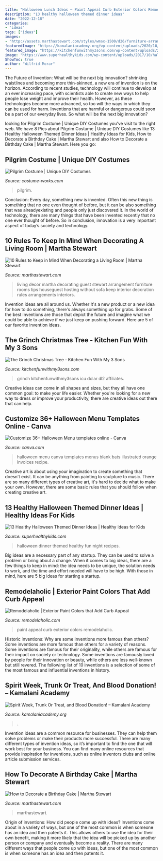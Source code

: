 ```yaml
---
title: "Halloween Lunch Ideas ~ Paint Appeal Curb Exterior Colors Remodelaholic"
description: "13 healthy halloween themed dinner ideas"
date: "2022-12-18"
categories:
- "ideas"
tags: ["ideas"]
images:
- "http://assets.marthastewart.com/styles/wmax-1500/d26/furniture-arrangement-0916/furniture-arrangement-0916.jpeg?itok=4YYOCSya"
featuredImage: "https://kamalaniacademy.org/wp-content/uploads/2020/10/Copy-of-halloween-flyer-halloween-happy-halloween-1-683x1024.jpg"
featured_image: "https://kitchenfunwithmy3sons.com/wp-content/uploads/2016/11/The-Grinch-Christmas-Tree-1.jpg"
image: "https://www.superhealthykids.com/wp-content/uploads/2017/10/halloween-themed-dinner-ideas.jpg"
ShowToc: true
author: "Wilfrid Morar"
---
```



The Future of Invention: What will be the next big innovation?
shrinking waistlines and becoming more thin-skinned, a new era of invention is on the horizon. According to recent studies, technology will continue to develop at an ever increasing pace, with scientists able to create new ways to help people lose weight and improve their health. 
However, as these technologies become more advanced, so too will the ways in which they can be used for harm. Inventions that are harmful or dangerous could soon be a part of our everyday lives. So what will be the next big innovation?

	

		
looking for Pilgrim Costume | Unique DIY Costumes you've visit to the right web. We have 8 Pics about Pilgrim Costume | Unique DIY Costumes like 13 Healthy Halloween Themed Dinner Ideas | Healthy Ideas for Kids, How to Decorate a Birthday Cake | Martha Stewart and also How to Decorate a Birthday Cake | Martha Stewart. Here you go:
		
    
## Pilgrim Costume | Unique DIY Costumes

<img loading=lazy src="https://photos.costume-works.com/full/pilgrim.jpg" onerror="this.onerror=null;this.src='https://tse3.mm.bing.net/th?id=OIP.NDIIPznvU9aF5eOCh-c_GQHaL5&amp;pid=15.1';" alt="Pilgrim Costume | Unique DIY Costumes">

_Source: costume-works.com_

>pilgrim. 

	

Conclusion:
Every day, something new is invented. Often this new thing is something that no one even thought of before, but it can be also something that was alreadyexisting and people only just discovered it. In the world of technology, there are many things that have been invented recently that no one ever thought of before. So in conclusion, innovation is a very important aspect of today’s society and technology.

    
## 10 Rules To Keep In Mind When Decorating A Living Room | Martha Stewart

<img loading=lazy src="http://assets.marthastewart.com/styles/wmax-1500/d26/furniture-arrangement-0916/furniture-arrangement-0916.jpeg?itok=4YYOCSya" onerror="this.onerror=null;this.src='https://tse3.mm.bing.net/th?id=OIP.rj2zfOnCdf09ipS2KB9bmQHaKh&amp;pid=15.1';" alt="10 Rules to Keep in Mind When Decorating a Living Room | Martha Stewart">

_Source: marthastewart.com_

>living decor martha decorating guest stewart arrangement furniture rooms tips houseguest hosting without sofa keep interior decoration rules arrangements interiors. 

	

Invention ideas are all around us. Whether it's a new product or a new idea for how to do something, there's always something up for grabs. Some of the best inventions are those that depict the future and imagine what we could be able to achieve if we just keep on pushing forward. Here are 5 of our favorite invention ideas.

    
## The Grinch Christmas Tree - Kitchen Fun With My 3 Sons

<img loading=lazy src="https://kitchenfunwithmy3sons.com/wp-content/uploads/2016/11/The-Grinch-Christmas-Tree-1.jpg" onerror="this.onerror=null;this.src='https://tse2.mm.bing.net/th?id=OIP.vjFItESiRrs5tISOoWBxHgHaNK&amp;pid=15.1';" alt="The Grinch Christmas Tree - Kitchen Fun With My 3 Sons">

_Source: kitchenfunwithmy3sons.com_

>grinch kitchenfunwithmy3sons icu dolar dl2 affiliates. 

	

Creative ideas can come in all shapes and sizes, but they all have one common goal: to make your life easier. Whether you're looking for a new way to dress or improve your productivity, there are creative ideas out there that can help.

    
## Customize 36+ Halloween Menu Templates Online - Canva

<img loading=lazy src="https://marketplace.canva.com/MADKxk8BoRk/1/0/thumbnail_large-1/canva-orange-illustrated-bats-halloween-menu-MADKxk8BoRk.jpg" onerror="this.onerror=null;this.src='https://tse3.mm.bing.net/th?id=OIP.TDFLpYmf6qeQG29G1Ynp-QAAAA&amp;pid=15.1';" alt="Customize 36+ Halloween Menu templates online - Canva">

_Source: canva.com_

>halloween menu canva templates menus blank bats illustrated orange invoices recipe. 

	

Creative art is about using your imagination to create something that doesn't exist. It can be anything from painting to sculpture to music. There are so many different types of creative art, it's hard to decide what to make your own. However, there are some basic rules that you should follow when creating creative art.

    
## 13 Healthy Halloween Themed Dinner Ideas | Healthy Ideas For Kids

<img loading=lazy src="https://www.superhealthykids.com/wp-content/uploads/2017/10/halloween-themed-dinner-ideas.jpg" onerror="this.onerror=null;this.src='https://tse2.mm.bing.net/th?id=OIP.-B7M1lIn7orTo0rq9mNiLQHaHa&amp;pid=15.1';" alt="13 Healthy Halloween Themed Dinner Ideas | Healthy Ideas for Kids">

_Source: superhealthykids.com_

>halloween dinner themed healthy fun night recipes. 

	

Big ideas are a necessary part of any startup. They can be used to solve a problem or bring about a change. When it comes to big ideas, there are a few things to keep in mind: the idea needs to be unique, the solution needs to work, and the time and effort needed will have to be high. With those in mind, here are 5 big ideas for starting a startup.

    
## Remodelaholic | Exterior Paint Colors That Add Curb Appeal

<img loading=lazy src="https://i1.wp.com/www.remodelaholic.com/wp-content/uploads/2016/07/paint-curb-appeal-feat.jpg?fit=825%2C600&amp;ssl=1" onerror="this.onerror=null;this.src='https://tse2.mm.bing.net/th?id=OIP.3w9hNCtAlrdVdQJMxgezggHaFY&amp;pid=15.1';" alt="Remodelaholic | Exterior Paint Colors that Add Curb Appeal">

_Source: remodelaholic.com_

>paint appeal curb exterior colors remodelaholic. 

	

Historic inventions: Why are some inventions more famous than others?
Some inventions are more famous than others for a variety of reasons. Some inventions are famous for their originality, while others are famous for their impact on society or technology. Some inventions are famously loved by people for their innovation or beauty, while others are less well-known but still revered. 
The following list of 10 inventions is a selection of some of the most famous and influential inventions in history.

    
## Spirit Week, Trunk Or Treat, And Blood Donation! – Kamalani Academy

<img loading=lazy src="https://kamalaniacademy.org/wp-content/uploads/2020/10/Copy-of-halloween-flyer-halloween-happy-halloween-1-683x1024.jpg" onerror="this.onerror=null;this.src='https://tse3.mm.bing.net/th?id=OIP.AmCDOT2e9xJdQAgVAc1fCwHaLG&amp;pid=15.1';" alt="Spirit Week, Trunk Or Treat, and Blood Donation! – Kamalani Academy">

_Source: kamalaniacademy.org_

>. 

	

Invention ideas are a common resource for businesses. They can help them solve problems or make their products more successful. There are many different types of invention ideas, so it’s important to find the one that will work best for your business. You can find many online resources that provide inspiration for inventions, such as online inventors clubs and online article submission services.

    
## How To Decorate A Birthday Cake | Martha Stewart

<img loading=lazy src="http://assets.marthastewart.com/styles/wmax-1500/d19/a99510_0902_boycake/a99510_0902_boycake_sq.jpg?itok=ujh2xg20" onerror="this.onerror=null;this.src='https://tse4.mm.bing.net/th?id=OIP.pdR3LMoMHmnZKIJjo1A2BgHaHa&amp;pid=15.1';" alt="How to Decorate a Birthday Cake | Martha Stewart">

_Source: marthastewart.com_

>marthastewart. 

	

Origin of inventions: How did people come up with ideas?
Inventions come about in a variety of ways, but one of the most common is when someone has an idea and then patents it. This allows others to use the idea for their own benefit, making it more likely that the idea will be picked up by another person or company and eventually become a reality. There are many different ways that people come up with ideas, but one of the most common is when someone has an idea and then patents it.

